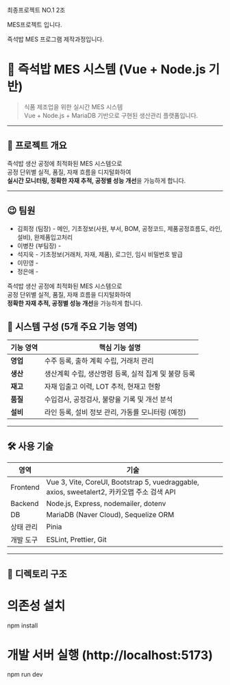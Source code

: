 최종프로젝트 NO.1  2조

MES프로젝트 입니다.

즉석밥 MES 프로그램 제작과정입니다.

# 🍱 즉석밥 MES 시스템 (Vue + Node.js 기반)

> 식품 제조업을 위한 실시간 MES 시스템  
> Vue + Node.js + MariaDB 기반으로 구현된 생산관리 플랫폼입니다.

---

## 📌 프로젝트 개요

즉석밥 생산 공정에 최적화된 MES 시스템으로  
공정 단위별 실적, 품질, 자재 흐름을 디지털화하여  
**실시간 모니터링, 정확한 자재 추적, 공정별 성능 개선**을 가능하게 합니다.

---

## 😉 팀원
- 김희정 (팀장) - 메인, 기초정보(사원, 부서, BOM, 공정코드, 제품공정흐름도, 라인, 설비), 완제품입고처리
- 이병찬 (부팀장) -
- 석지욱 - 기초정보(거래처, 자재, 제품), 로그인, 임시 비밀번호 발급
- 이민영 -
- 정은애 -

즉석밥 생산 공정에 최적화된 MES 시스템으로  
공정 단위별 실적, 품질, 자재 흐름을 디지털화하여  
**정확한 자재 추적, 공정별 성능 개선**을 가능하게 합니다.

## 🧩 시스템 구성 (5개 주요 기능 영역)

| 기능 영역 | 핵심 기능 설명 |
|----------|----------------|
| **영업** | 수주 등록, 출하 계획 수립, 거래처 관리 |
| **생산** | 생산계획 수립, 생산명령 등록, 실적 집계 및 불량 등록 |
| **재고** | 자재 입출고 이력, LOT 추적, 현재고 현황 |
| **품질** | 수입검사, 공정검사, 불량율 기록 및 개선 분석 |
| **설비** | 라인 등록, 설비 정보 관리, 가동률 모니터링 (예정) |

---

## 🛠️ 사용 기술

| 영역 | 기술 |
|------|------|
| Frontend | Vue 3, Vite, CoreUI, Bootstrap 5, vuedraggable, axios, sweetalert2, 카카오맵 주소 검색 API |
| Backend | Node.js, Express, nodemailer, dotenv |
| DB | MariaDB (Naver Cloud), Sequelize ORM |
| 상태 관리 | Pinia |
| 개발 도구 | ESLint, Prettier, Git |

---

## 📁 디렉토리 구조

# 의존성 설치
npm install

# 개발 서버 실행 (http://localhost:5173)
npm run dev


